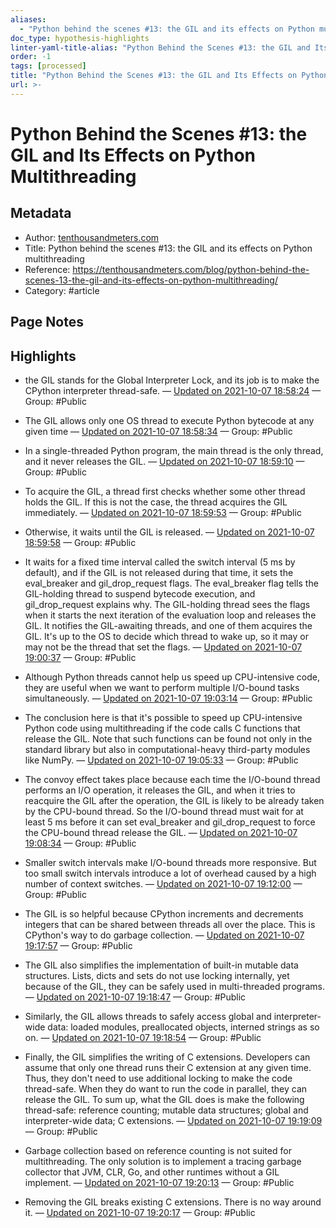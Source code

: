 ```yaml
---
aliases:
  - "Python behind the scenes #13: the GIL and its effects on Python multithreading"
doc_type: hypothesis-highlights
linter-yaml-title-alias: "Python Behind the Scenes #13: the GIL and Its Effects on Python Multithreading"
order: -1
tags: [processed]
title: "Python Behind the Scenes #13: the GIL and Its Effects on Python Multithreading"
url: >-
---
```


# Python Behind the Scenes #13: the GIL and Its Effects on Python Multithreading

## Metadata

- Author: [tenthousandmeters.com]()
- Title: Python behind the scenes #13: the GIL and its effects on Python multithreading
- Reference: https://tenthousandmeters.com/blog/python-behind-the-scenes-13-the-gil-and-its-effects-on-python-multithreading/
- Category: #article

## Page Notes

## Highlights

- the GIL stands for the Global Interpreter Lock, and its job is to make the CPython interpreter thread-safe. — [Updated on 2021-10-07 18:58:24](https://hyp.is/OKKyNifbEey-Y_eZ3aUfMg/tenthousandmeters.com/blog/python-behind-the-scenes-13-the-gil-and-its-effects-on-python-multithreading/) — Group: #Public

- The GIL allows only one OS thread to execute Python bytecode at any given time — [Updated on 2021-10-07 18:58:34](https://hyp.is/PqC4cifbEey8Op-dVDeaBg/tenthousandmeters.com/blog/python-behind-the-scenes-13-the-gil-and-its-effects-on-python-multithreading/) — Group: #Public

- In a single-threaded Python program, the main thread is the only thread, and it never releases the GIL. — [Updated on 2021-10-07 18:59:10](https://hyp.is/VHD9uifbEeyhI_voYeDxdg/tenthousandmeters.com/blog/python-behind-the-scenes-13-the-gil-and-its-effects-on-python-multithreading/) — Group: #Public

- To acquire the GIL, a thread first checks whether some other thread holds the GIL. If this is not the case, the thread acquires the GIL immediately. — [Updated on 2021-10-07 18:59:53](https://hyp.is/bdWG9CfbEeyimQMnc4excQ/tenthousandmeters.com/blog/python-behind-the-scenes-13-the-gil-and-its-effects-on-python-multithreading/) — Group: #Public

- Otherwise, it waits until the GIL is released. — [Updated on 2021-10-07 18:59:58](https://hyp.is/cMm8_ifbEeygmoNAjfHKVg/tenthousandmeters.com/blog/python-behind-the-scenes-13-the-gil-and-its-effects-on-python-multithreading/) — Group: #Public

- It waits for a fixed time interval called the switch interval (5 ms by default), and if the GIL is not released during that time, it sets the eval_breaker and gil_drop_request flags. The eval_breaker flag tells the GIL-holding thread to suspend bytecode execution, and gil_drop_request explains why. The GIL-holding thread sees the flags when it starts the next iteration of the evaluation loop and releases the GIL. It notifies the GIL-awaiting threads, and one of them acquires the GIL. It's up to the OS to decide which thread to wake up, so it may or may not be the thread that set the flags. — [Updated on 2021-10-07 19:00:37](https://hyp.is/iCpKWCfbEeyZH7d1RuvqDw/tenthousandmeters.com/blog/python-behind-the-scenes-13-the-gil-and-its-effects-on-python-multithreading/) — Group: #Public

- Although Python threads cannot help us speed up CPU-intensive code, they are useful when we want to perform multiple I/O-bound tasks simultaneously. — [Updated on 2021-10-07 19:03:14](https://hyp.is/5cdbBifbEeysbHtK2antxQ/tenthousandmeters.com/blog/python-behind-the-scenes-13-the-gil-and-its-effects-on-python-multithreading/) — Group: #Public

- The conclusion here is that it's possible to speed up CPU-intensive Python code using multithreading if the code calls C functions that release the GIL. Note that such functions can be found not only in the standard library but also in computational-heavy third-party modules like NumPy. — [Updated on 2021-10-07 19:05:33](https://hyp.is/OHSqyifcEeyTPFtViNOHQA/tenthousandmeters.com/blog/python-behind-the-scenes-13-the-gil-and-its-effects-on-python-multithreading/) — Group: #Public

- The convoy effect takes place because each time the I/O-bound thread performs an I/O operation, it releases the GIL, and when it tries to reacquire the GIL after the operation, the GIL is likely to be already taken by the CPU-bound thread. So the I/O-bound thread must wait for at least 5 ms before it can set eval_breaker and gil_drop_request to force the CPU-bound thread release the GIL. — [Updated on 2021-10-07 19:08:34](https://hyp.is/pGYhoCfcEeyQChOd6YI7Bg/tenthousandmeters.com/blog/python-behind-the-scenes-13-the-gil-and-its-effects-on-python-multithreading/) — Group: #Public

- Smaller switch intervals make I/O-bound threads more responsive. But too small switch intervals introduce a lot of overhead caused by a high number of context switches. — [Updated on 2021-10-07 19:12:00](https://hyp.is/Hx7YsCfdEeygHu9YgJjwYA/tenthousandmeters.com/blog/python-behind-the-scenes-13-the-gil-and-its-effects-on-python-multithreading/) — Group: #Public

- The GIL is so helpful because CPython increments and decrements integers that can be shared between threads all over the place. This is CPython's way to do garbage collection. — [Updated on 2021-10-07 19:17:57](https://hyp.is/9BVSOCfdEeyQAMMOLAWE7A/tenthousandmeters.com/blog/python-behind-the-scenes-13-the-gil-and-its-effects-on-python-multithreading/) — Group: #Public

- The GIL also simplifies the implementation of built-in mutable data structures. Lists, dicts and sets do not use locking internally, yet because of the GIL, they can be safely used in multi-threaded programs. — [Updated on 2021-10-07 19:18:47](https://hyp.is/EgKDiCfeEeyH3zeIaiCRCw/tenthousandmeters.com/blog/python-behind-the-scenes-13-the-gil-and-its-effects-on-python-multithreading/) — Group: #Public

- Similarly, the GIL allows threads to safely access global and interpreter-wide data: loaded modules, preallocated objects, interned strings as so on. — [Updated on 2021-10-07 19:18:54](https://hyp.is/FgYQnifeEeyKvZ_tsUmjXA/tenthousandmeters.com/blog/python-behind-the-scenes-13-the-gil-and-its-effects-on-python-multithreading/) — Group: #Public

- Finally, the GIL simplifies the writing of C extensions. Developers can assume that only one thread runs their C extension at any given time. Thus, they don't need to use additional locking to make the code thread-safe. When they do want to run the code in parallel, they can release the GIL. To sum up, what the GIL does is make the following thread-safe: reference counting; mutable data structures; global and interpreter-wide data; C extensions. — [Updated on 2021-10-07 19:19:09](https://hyp.is/HyDjDCfeEeybx78jgluNrg/tenthousandmeters.com/blog/python-behind-the-scenes-13-the-gil-and-its-effects-on-python-multithreading/) — Group: #Public

- Garbage collection based on reference counting is not suited for multithreading. The only solution is to implement a tracing garbage collector that JVM, CLR, Go, and other runtimes without a GIL implement. — [Updated on 2021-10-07 19:20:13](https://hyp.is/RL4vcCfeEeyQFiPsuXPS6w/tenthousandmeters.com/blog/python-behind-the-scenes-13-the-gil-and-its-effects-on-python-multithreading/) — Group: #Public

- Removing the GIL breaks existing C extensions. There is no way around it. — [Updated on 2021-10-07 19:20:17](https://hyp.is/RyG_PifeEeyul7umNpfUlQ/tenthousandmeters.com/blog/python-behind-the-scenes-13-the-gil-and-its-effects-on-python-multithreading/) — Group: #Public

